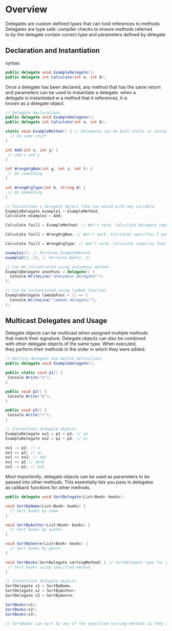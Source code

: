 # Overview

Delegates are custom defined types that can hold references to methods  
Delagates are type safe: compiler checks to ensure methods referred  
to by the delegate contain correct type and parameters defined by delegate

## Declaration and Instantiation

syntax:

```c#
public delegate void ExampleDelegate();
public delegate int Calculate(int a, int b);
```

Once a delegate has been declared, any method that has the same return  
and parameters can be used to instantiate a delegate. when a  
delegate is instantiated w a method that it references, it is  
known as a delegate object.

```c#
// Delegate declarations
public delegate void ExampleDelegate();
public delegate int Calculate(int a, int b);

static void ExampleMethod() { // Delegates can be both static or instance methods
  // Do some stuff
}

int Add(int x, int y) {
 // add x and y
}

int WrongArgNum(int g, int z, int t) {
 // Do something
}

int WrongArgType(int k, string m) {
 // Do Something
}

// Instantiate a delegate object like you would with any variable
ExampleDelegate example1 = ExampleMethod;
Calculate example2 = Add;

Calculate fail1 = ExampleMethod; // Won't work, Calculate delegate requires int return type but ExampleMethod is void return type.

Calculate fail2 = WrongArgNum; // Won't work, Calculate specifies 2 parameters of type int but WrongArgNum has 3

Calculate fail3 = WrongArgType; // Won't work, Calculate requires that both its parameters be of type int

example1(); // Performs ExampleMethod
example2(2, 2); // Performs Add(2, 2)

// Can be instantiated using anonymous method
ExampleDelegate anonFunc = delegate() {
  Console.WriteLine("anonymous delegate!");
};

// Can be instantiated using lambda function
ExampleDelegate lambdaFunc = () => {
  Console.WriteLine("lambda delegate!");
};
```

## Multicast Delegates and Usage

Delegate objects can be multicast when assigned multiple methods  
that match their signature. Delegate objects can also be combined  
with other delegate objects of the same type. When executed,  
they perform their methods in the order in which they were added.

```c#
// Declare delegate and method definitions
public delegate void ExampleDelegate();

public static void p1() {
 Console.Write("a");
}

public void p2() {
 Console.Write("b");
}

public void p3() {
 Console.Write("c");
}

// Instantiate delegate objects
ExampleDelegate ex1 = p1 + p2; // ab
ExampleDelegate ex2 = p2 + p3; // bc

ex1 -= p2; // a
ex1 += p3; // ac
ex1 += ex2; // abc
ex1 += p2 // abcb
ex1 -= p1; // bcb
```

_Most importantly_, delegate objects can be used as parameters to be  
passed into other methods. This essentially lets you pass in delegates  
as callback functions for other methods.

```c#
public delegate void SortDelegate(List<Book> books);

void SortByName(List<Book> books) {
  // Sort books by name
}

void SortByAuthor(List<Book> books) {
  // Sort books by author
}

void SortByGenre(List<Book> books) {
  // Sort books by genre
}

void SortBooks(SortDelegate sortingMethod) { // SortDelegate type for parameter
 // Sort books using specified method
}

// Instantiate delegate objects
SortDelegate s1 = SortByName;
SortDelegate s2 = SortByAuthor;
SortDelegate s3 = SortByGenre;

SortBooks(s1);
SortBooks(s2);
SortBooks(s3);

// SortBooks can sort by any of the specified sorting methods as they are all attached to SortDelegate objects.
```
